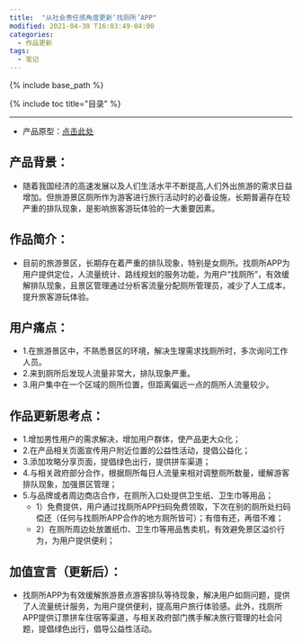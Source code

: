 ```yaml
---
title:  "从社会责任感角度更新‘找厕所’APP"
modified: 2021-04-30 T16:03:49-04:00
categories: 
  - 作品更新
tags:
  - 笔记
---
```


{% include base_path %}

{% include toc title="目录" %}


---

- 产品原型：[点击此处](https://modao.cc/app/19ce68e4cb745482e210f41c99a189f7768d9274?simulator_type=device#screen=skcosvc6kavqr0o)

## 产品背景：

- 随着我国经济的高速发展以及人们生活水平不断提高,人们外出旅游的需求日益增加。但旅游景区厕所作为游客进行旅行活动时的必备设施，长期普遍存在较严重的排队现象，是影响旅客游玩体验的一大重要因素。

## 作品简介：

- 目前的旅游景区，长期存在着严重的排队现象，特别是女厕所。找厕所APP为用户提供定位，人流量统计、路线规划的服务功能，为用户“找厕所”，有效缓解排队现象，且景区管理通过分析客流量分配厕所管理员，减少了人工成本，提升旅客游玩体验。

## 用户痛点：
- 1.在旅游景区中，不熟悉景区的环境，解决生理需求找厕所时，多次询问工作人员。
- 2.来到厕所后发现人流量非常大，排队现象严重。
- 3.用户集中在一个区域的厕所位置，但距离偏远一点的厕所人流量较少。

## 作品更新思考点：
- 1.增加男性用户的需求解决，增加用户群体，使产品更大众化；
- 2.在产品相关页面宣传用户附近位置的公益性活动，提倡公益化；
- 3.添加攻略分享页面，提倡绿色出行，提供拼车渠道；
- 4.与相关政府部分合作，根据厕所每日人流量来相对调整厕所数量，缓解游客排队现象，加强景区管理；
- 5.与品牌或者周边商店合作，在厕所入口处提供卫生纸、卫生巾等用品；
    * 1）免费提供，用户通过找厕所APP扫码免费领取，下次在别的厕所处扫码偿还（任何与找厕所APP合作的地方厕所皆可）；有借有还，再借不难；
    * 2）在厕所周边处放置纸巾、卫生巾等用品售卖机，有效避免景区溢价行为，为用户提供便利；

## 加值宣言（更新后）：

- 找厕所APP为有效缓解旅游景点游客排队等待现象，解决用户如厕问题，提供了人流量统计服务，为用户提供便利，提高用户旅行体验感。此外，找厕所APP提供订票拼车住宿等渠道，与相关政府部门携手解决旅行管理的社会问题，提倡绿色出行，倡导公益性活动。




